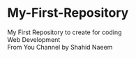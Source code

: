 # My-First-Repository
My First Repository to create for coding
<br>
Web Development
<br>
From You Channel by Shahid Naeem
